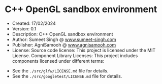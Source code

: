 # C++ OpenGL sandbox environment

* Created: 17/02/2024
* Version: 0.1
* Description: C++ OpenGL sandbox environment
* Author: Sumeet Singh @ www.sumeet-singh.com
* Publisher: AgniSamooh @ www.agnisamooh.com 
* License: Source code license: This project is licensed under the MIT License.
Component Library Licenses: This project includes components licensed under different terms:
- See the `./src/glfw/LICENSE.md` file for details.
- See the `./src/googletest/LICENSE.md` file for details.